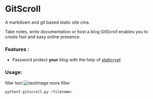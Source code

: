 # GitScroll

A markdown and git based static site cms.

Take notes, write documentation or host a blog GitScroll enables you to create fast and easy online presence.

### Features : 

* Password protect **your** *blog* with the help of [staticrypt](https://github.com/robinmoisson/staticrypt)

### Usage:

filler text ![testImage](./test.jpg) more filler

```bash
python3 gitscroll.py <filename>
```




